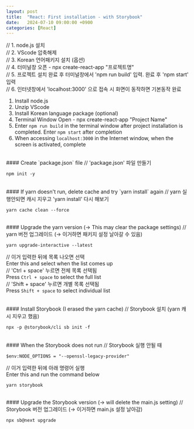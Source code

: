 ```yaml
---
layout: post
title:  "React: First installation - with Storybook"
date:   2024-07-10 09:00:00 +0900
categories: [React]
---
```


// 1. node.js 설치   
// 2. VScode 압축해제   
// 3. Korean 언어패키지 설치 (옵션)   
// 4. 터미널창 오픈 - npx create-react-app "프로젝트명"   
// 5. 프로젝트 설치 완료 후 터미널창에서 'npm run build' 입력. 완료 후 'npm start' 입력   
// 6. 인터넷창에서 'localhost:3000' 으로 접속 시 화면이 동작하면 기본동작 완료   
   
1. Install node.js   
2. Unzip VScode   
3. Install Korean language package (optional)   
4. Terminal Window Open - npx create-react-app "Project Name"   
5. Enter `npm run build` in the terminal window after project installation is completed. Enter `npm start` after completion   
6. When accessing `localhost:3000` in the Internet window, when the screen is activated, complete   
   
<br />
#### Create `package.json` file   
// 'package.json' 파일 만들기   
   
```react
npm init -y
```
   
<br />
#### If yarn doesn't run, delete cache and try `yarn install` again   
// yarn 실행안되면 캐시 지우고 'yarn install' 다시 해보기   
   
```react
yarn cache clean --force
```
   
<br />
#### Upgrade the yarn version (→ This may clear the package settings)   
// yarn 버전 업그레이드 (→ 이거하면 패키지 설정 날아갈 수 있음)   
   
```react
yarn upgrade-interactive --latest
```
// 이거 입력한 뒤에 목록 나오면 선택   
Enter this and select when the list comes up   
// 'Ctrl + space' 누르면 전체 목록 선택됨   
Press `Ctrl + space` to select the full list   
// 'Shift + space' 누르면 개별 목록 선택됨   
Press `Shift + space` to select individual list   
   
<br />
#### Install Storybook (I erased the yarn cache)   
// Storybook 설치 (yarn 캐시 지우고 했음)   
   
```react
npx -p @storybook/cli sb init -f
```
   
<br />
#### When the Storybook does not run   
// Storybook 실행 안될 때   
   
```react
$env:NODE_OPTIONS = "--openssl-legacy-provider"
```
// 이거 입력한 뒤에 아래 명령어 실행   
Enter this and run the command below   
   
```react
yarn storybook
```
   
<br />
#### Upgrade the Storybook version (→ will delete the main.js setting)   
// Storybook 버전 업그레이드 (→ 이거하면 main.js 설정 날아감)   
   
```react
npx sb@next upgrade
```
